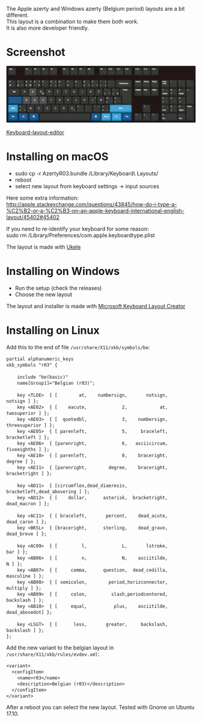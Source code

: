 The Apple azerty and Windows azerty (Belgium period) layouts are a bit different.  
This layout is a combination to make them both work.  
It is also more developer friendly.  

Screenshot
==========
 
![Layout](/keyboard-layout.png)

[Keyboard-layout-editor](http://www.keyboard-layout-editor.com/#/gists/63b058a04445e88629c4292a479f954a)


Installing on macOS
===================
- sudo cp -r AzertyR03.bundle /Library/Keyboard\ Layouts/  
- reboot  
- select new layout from keyboard settings -> input sources  

Here some extra information:  
http://apple.stackexchange.com/questions/43845/how-do-i-type-a-%C2%B2-or-a-%C2%B3-on-an-apple-keyboard-international-english-layout/45402#45402

If you need to re-identify your keyboard for some reason:  
sudo rm /Library/Preferences/com.apple.keyboardtype.plist


The layout is made with [Ukele](http://scripts.sil.org/cms/scripts/page.php?site_id=nrsi&id=ukelele)

Installing on Windows
=====================
- Run the setup (check the releases)
- Choose the new layout

The layout and installer is made with [Microsoft Keyboard Layout Creator](https://msdn.microsoft.com/en-us/globalization/keyboardlayouts.aspx)

Installing on Linux
===================

Add this to the end of file `/usr/share/X11/xkb/symbols/be`:

	partial alphanumeric_keys
	xkb_symbols "r03" {

	    include "be(basic)"
	    name[Group1]="Belgian (r03)";

	    key <TLDE>  { [        at,    numbersign,       notsign,       notsign ] };
	    key <AE02>  { [    eacute,             2,            at,   twosuperior ] };
	    key <AE03>  { [  quotedbl,             3,    numbersign, threesuperior ] };
	    key <AE05>  { [ parenleft,             5,     braceleft,   bracketleft ] };
	    key <AE06>  { [parenright,             6,   asciicircum,   fiveeighths ] };
	    key <AE10>  { [ parenleft,             0,    braceright,        degree ] };
	    key <AE11>  { [parenright,        degree,    braceright,  bracketright ] };

	    key <AD11>  { [circumflex,dead_diaeresis,   bracketleft,dead_abovering ] };
	    key <AD12>  { [    dollar,      asterisk,  bracketright,   dead_macron ] };

	    key <AC11>  { [ braceleft,       percent,    dead_acute,    dead_caron ] };
	    key <BKSL>  { [braceright,      sterling,    dead_grave,    dead_breve ] };

	    key <AC09>  { [         l,             L,       lstroke,           bar ] };
	    key <AB06>  { [         n,             N,    asciitilde,             N ] };
	    key <AB07>  { [     comma,      question,  dead_cedilla,     masculine ] };
	    key <AB08>  { [ semicolon,        period,horizconnector,      multiply ] };
	    key <AB09>  { [     colon,         slash,periodcentered,     backslash ] };
	    key <AB10>  { [     equal,          plus,    asciitilde,  dead_abovedot] };
	    
	    key <LSGT>  { [      less,       greater,     backslash,     backslash ] };
	};


Add the new variant to the belgian layout in `/usr/share/X11/xkb/rules/evdev.xml`:

	<variant>
	  <configItem>
	    <name>r03</name>
	    <description>Belgian (r03)</description>
	  </configItem>
	</variant>  

After a reboot you can select the new layout. 
Tested with Gnome on Ubuntu 17.10.
